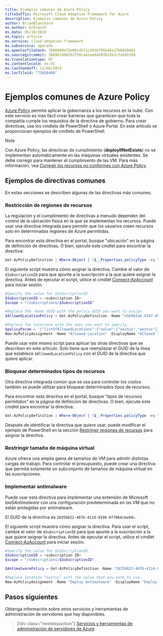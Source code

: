 ```yaml
---
title: Ejemplos comunes de Azure Policy
titleSuffix: Microsoft Cloud Adoption Framework for Azure
description: Ejemplos comunes de Azure Policy
author: BrianBlanchard
ms.author: brblanch
ms.date: 05/10/2019
ms.topic: article
ms.service: cloud-adoption-framework
ms.subservice: operate
ms.openlocfilehash: 7008809ef2e80cd5f1c263b705b46a37b6028482
ms.sourcegitcommit: 3669614902627f0ca61ee64d97621b2cfa585199
ms.translationtype: HT
ms.contentlocale: es-ES
ms.lasthandoff: 11/06/2019
ms.locfileid: "73656400"
---
```

# <a name="common-azure-policy-examples"></a>Ejemplos comunes de Azure Policy

[Azure Policy](https://docs.microsoft.com/azure/governance/policy/overview) permite aplicar la gobernanza a los recursos en la nube. Con este servicio es más fácil crear barreras que garanticen que toda la compañía cumple los requisitos de la directiva de gobierno. Para crear directivas, use los cmdlets de PowerShell o Azure Portal. En este artículo se proporcionan ejemplos de cmdlets de PowerShell.

> [!NOTE]
> Con Azure Policy, las directivas de cumplimiento (**deployIfNotExists**) no se implementan automáticamente en las máquinas virtuales existentes. Se debe corregir para mantener el cumplimiento de las VM. Para más información, vea [Corregir los recursos no conformes con Azure Policy](https://docs.microsoft.com/azure/governance/policy/how-to/remediate-resources).

## <a name="common-policy-examples"></a>Ejemplos de directivas comunes

En estas secciones se describen algunas de las directivas más comunes.

### <a name="restrict-resource-regions"></a>Restricción de regiones de recursos

La regulación y el cumplimiento de directivas a menudo dependen del control de la ubicación física en la que se implementan los recursos. Puede usar una directiva integrada para permitir que los usuarios creen recursos solo en determinadas regiones de Azure permitidas.

Para encontrar esta directiva en el portal, busque "ubicación" en la página de definición de directivas. O bien, ejecute este cmdlet para encontrar la directiva:

```powershell
Get-AzPolicyDefinition | Where-Object { ($_.Properties.policyType -eq "BuiltIn") -and ($_.Properties.displayName -like "*location*") }
```

El siguiente script muestra cómo asignar la directiva. Cambie el valor de `$SubscriptionID` para que apunte a la suscripción a la que quiere asignar la directiva. Antes de ejecutar el script, utilice el cmdlet [Connect-AzAccount](https://docs.microsoft.com/powershell/module/az.accounts/connect-azaccount?view=azps-2.1.0) para iniciar sesión.

```powershell
#Specify the value for $SubscriptionID.
$SubscriptionID = <subscription ID>
$scope = "/subscriptions/$SubscriptionID"

#Replace the -Name GUID with the policy GUID you want to assign.
$AllowedLocationPolicy = Get-AzPolicyDefinition -Name "e56962a6-4747-49cd-b67b-bf8b01975c4c"

#Replace the locations with the ones you want to specify.
$policyParam = '{"listOfAllowedLocations":{"value":["eastus","westus"]}}'
New-AzPolicyAssignment -Name "Allowed Location" -DisplayName "Allowed locations for resource creation" -Scope $scope -PolicyDefinition $AllowedLocationPolicy -Location eastus -PolicyParameter $policyparam
```

Puede usar este mismo script para aplicar las otras directivas que se describen en este artículo. Solo tiene que reemplazar el GUID de la línea que establece `$AllowedLocationPolicy` con el GUID de la directiva que quiere aplicar.

### <a name="block-certain-resource-types"></a>Bloquear determinados tipos de recursos

Otra directiva integrada común que se usa para controlar los costos también se puede utilizar para bloquear determinados tipos de recursos.

Para encontrar esta directiva en el portal, busque "tipos de recursos permitidos" en la página de definición de directivas. O bien, ejecute este cmdlet para encontrar la directiva:

```powershell
Get-AzPolicyDefinition | Where-Object { ($_.Properties.policyType -eq "BuiltIn") -and ($_.Properties.displayName -like "*allowed resource types") }
```

Después de identificar la directiva que quiere usar, puede modificar el ejemplo de PowerShell en la sección [Restringir regiones de recursos](#restrict-resource-regions) para asignar la directiva.

### <a name="restrict-vm-size"></a>Restringir tamaño de máquina virtual

Azure ofrece una amplia gama de tamaños de VM para admitir distintas cargas de trabajo. Para controlar el presupuesto, puede crear una directiva que permita solamente un subconjunto de tamaños de máquina virtual en las suscripciones.

### <a name="deploy-antimalware"></a>Implementar antimalware

Puede usar esta directiva para implementar una extensión de Microsoft *IaaSAntimalware* con una configuración predeterminada en las VM que no están protegidas por antimalware.

El GUID de la directiva es `2835b622-407b-4114-9198-6f7064cbe0dc`.

El siguiente script muestra cómo asignar la directiva. Para usar el script, cambie el valor de `$SubscriptionID` para que apunte a la suscripción a la que quiere asignar la directiva. Antes de ejecutar el script, utilice el cmdlet [Connect-AzAccount](https://docs.microsoft.com/powershell/module/az.accounts/connect-azaccount?view=azps-2.1.0) para iniciar sesión.

```powershell
#Specify the value for $SubscriptionID.
$SubscriptionID = <subscription ID>
$scope = "/subscriptions/$SubscriptionID"

$AntimalwarePolicy = Get-AzPolicyDefinition -Name "2835b622-407b-4114-9198-6f7064cbe0dc"

#Replace location “eastus” with the value that you want to use.
New-AzPolicyAssignment -Name "Deploy Antimalware" -DisplayName "Deploy default Microsoft IaaSAntimalware extension for Windows Server" -Scope $scope -PolicyDefinition $AntimalwarePolicy -Location eastus –AssignIdentity

```

## <a name="next-steps"></a>Pasos siguientes

Obtenga información sobre otros servicios y herramientas de administración de servidores que hay disponibles.

> [!div class="nextstepaction"]
> [Servicios y herramientas de administración de servidores de Azure](./tools-services.md)
